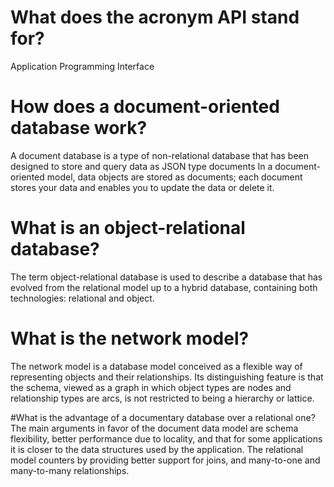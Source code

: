 # What does the acronym API stand for?
Application Programming Interface

# How does a document-oriented database work?
A document database is a type of non-relational database that has been designed to store and query data as JSON type documents
In a document-oriented model, data objects are stored as documents; each document stores your data and enables you to update the data or delete it.

# What is an object-relational database?
The term object-relational database is used to describe
a database that has evolved from the relational model
up to a hybrid database, containing both technologies:
relational and object.

# What is the network model?
The network model is a database model conceived as a flexible way of representing objects and their relationships. Its distinguishing feature is that the schema, viewed as a graph in which object types are nodes and relationship types are arcs, is not restricted to being a hierarchy or lattice.

#What is the advantage of a documentary database over a relational one?
The main arguments in favor of the document data model are schema flexibility, better performance due to locality, and that for some applications it is closer to the data structures used by the application. The relational model counters by providing better support for joins, and many-to-one and many-to-many relationships.

